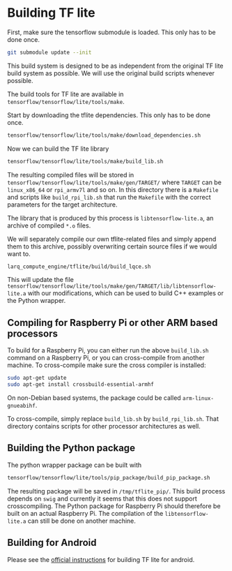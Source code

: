 
# Building TF lite

First, make sure the tensorflow submodule is loaded. This only has to be done once.

``` bash
git submodule update --init
```

This build system is designed to be as independent from the original TF lite build system as possible. We will use the original build scripts whenever possible.

The build tools for TF lite are available in `tensorflow/tensorflow/lite/tools/make`.

Start by downloading the tflite dependencies. This only has to be done once.
``` bash
tensorflow/tensorflow/lite/tools/make/download_dependencies.sh
```

Now we can build the TF lite library

```bash
tensorflow/tensorflow/lite/tools/make/build_lib.sh
```

The resulting compiled files will be stored in `tensorflow/tensorflow/lite/tools/make/gen/TARGET/` where `TARGET` can be `linux_x86_64` or `rpi_armv7l` and so on.
In this directory there is a `Makefile` and scripts like `build_rpi_lib.sh` that run the `Makefile` with the correct parameters for the target architecture.

The library that is produced by this process is `libtensorflow-lite.a`, an archive of compiled `*.o` files.

We will separately compile our own tflite-related files and simply append them to this archive, possibly overwriting certain source files if we would want to.

```bash
larq_compute_engine/tflite/build/build_lqce.sh
```

This will update the file `tensorflow/tensorflow/lite/tools/make/gen/TARGET/lib/libtensorflow-lite.a` with our modifications, which can be used to build C++ examples or the Python wrapper.


## Compiling for Raspberry Pi or other ARM based processors

To build for a Raspberry Pi, you can either run the above `build_lib.sh` command on a Raspberry Pi, or you can cross-compile from another machine.
To cross-compile make sure the cross compiler is installed:
``` bash
sudo apt-get update
sudo apt-get install crossbuild-essential-armhf
```
On non-Debian based systems, the package could be called `arm-linux-gnueabihf`.

To cross-compile, simply replace `build_lib.sh` by `build_rpi_lib.sh`. That directory contains scripts for other processor architectures as well.


## Building the Python package

The python wrapper package can be built with

``` bash
tensorflow/tensorflow/lite/tools/pip_package/build_pip_package.sh
```

The resulting package will be saved in `/tmp/tflite_pip/`.
This build process depends on `swig` and currently it seems that this does not support crosscompiling. The Python package for Raspberry Pi should therefore be built on an actual Raspberry Pi. The compilation of the `libtensorflow-lite.a` can still be done on another machine.


## Building for Android

Please see the [official instructions](https://www.tensorflow.org/lite/guide/android#build_tensorflow_lite_locally) for building TF lite for android.

